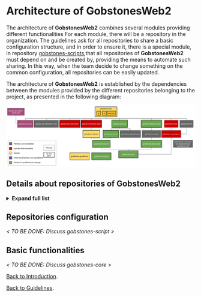 # **Architecture of **GobstonesWeb2****
The architecture of **GobstonesWeb2** combines several modules providing different functionalities
For each module, there will be a repository in the organization.
The guidelines ask for all repositories to share a basic configuration structure, and in order to ensure it, there is a special module, in repository [gobstones-scripts](https://github.com/gobstones/gobstones-scripts),that all repositories of **GobstonesWeb2** must depend on and be created by, providing the means to automate such sharing.
In this way, when the team decide to change something on the common configuration, all repositories can be easily updated.

The architecture of **GobstonesWeb2** is established by the dependencies between the modules provided by the different repositories belonging to the project, as presented in the following diagram:

![GobstonesWeb2 Architecture Diagram](./diagram-of-components.svg)

## Details about repositories of GobstonesWeb2

<details>
    <summary>
        <b>Expand full list</b>
    </summary>
    <p>
    The complete list of repositories to be used on **GobstonesWeb2** (either planned or under development).
    </p>

* [`gobstones-admin-dashboard`](https://github.com/gobstones/gobstones-admin-dashboard), a dashboard for the Gobstones server,
* [`gobstones-assertions`](https://github.com/gobstones/gobstones-assertions), a static and semantic code analyzer for Gobstones language,
* [`gobstones-blocks`](https://github.com/gobstones/gobstones-blocks), a framework agnostic Gobstones Blockly component,
* [`gobstones-blocks-react`](https://github.com/gobstones/gobstones-blocks-react), the REACT layer over gobstones-blocks,
* [`gobstones-board`](https://github.com/gobstones/gobstones-board), a representation for Gobstones boards,
* [`gobstones-board-react`](https://github.com/gobstones/gobstones-board-react), the REACT layer over the gobstones-board,
* [`gobstones-code-editor`](https://github.com/gobstones/gobstones-code-editor), a code editor to use with Gobstones,
* [`gobstones-core`](https://github.com/gobstones/gobstones-core), a set of utility tools used through all GobstonesWeb2 repositories,
* [`gobstones-ide`](https://github.com/gobstones/gobstones-ide), the IDE component, with the actual environment,
* [`gobstones-gbb-parser`](https://github.com/gobstones/gobstones-gbb-parser), a parser/printer for GBB (Gobstones Board) file format,
* [`gobstones-guidelines`](https://github.com/gobstones/gobstones-guidelines), fundamental documentation to contribute to GobstonesWeb2,
* [`gobstones-lang`](https://github.com/gobstones/gobstones-lang), a compiler for Gobstones language,
* [`gobstones-lang-intl`](https://github.com/gobstones/gobstones-lang-intl), translation for Gobstones language built-ins and keywords,
* [`gobstones-lint`](https://github.com/gobstones/gobstones-lint), a linter for Gobstones language,
* [`gobstones-markdown-view`](https://github.com/gobstones/gobstones-markdown-view), a markdown viewer for Gobstones,
* [`gobstones-parser`](https://github.com/gobstones/gobstones-parser), a parser for Gobstones language v3.12,
* [`gobstones-refactors`](https://github.com/gobstones/gobstones-refactors), a refactoring tool for Gobstones language
* [`gobstones-scripts`](https://github.com/gobstones/gobstones-scripts), common configuration for all GobstonesWeb2 repositories
* [`gobstones-server`](https://github.com/gobstones/gobstones-server), the Gobstones server,
* [`gobstones-test`](https://github.com/gobstones/gobstones-test), a unit testing framework for Gobstones language,
* [`gobstones-typechecker`](https://github.com/gobstones/gobstones-typechecker), a typechecker for Gobstones language.

</details>

## Repositories configuration

_< TO BE DONE: Discuss gobstones-script >_

## Basic functionalities

_< TO BE DONE: Discuss gobstones-core >_


[Back to Introduction](../introduction.md).

[Back to Guidelines](../../README.md).